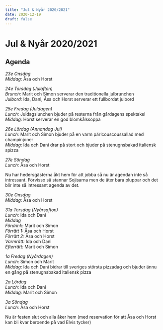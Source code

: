 ```yaml
---
title: "Jul & Nyår 2020/2021"
date: 2020-12-19
draft: false
---
```


# Jul & Nyår 2020/2021

## Agenda

_23e Onsdag_ <br>
_Middag:_ Åsa och Horst

_24e Torsdag (Julafton)_ <br>
_Brunch:_ Marit och Simon serverar den traditionella julbrunchen <br>
_Julbord:_ Ida, Dani, Åsa och Horst serverar ett fullbordat julbord

_25e Fredag (Juldagen)_ <br>
_Lunch:_ Juldagslunchen bjuder på resterna från gårdagens spektakel <br>
_Middag:_ Horst serverar en god blomkålssoppa

_26e Lördag (Annandag Jul)_ <br>
_Lunch:_ Marit och Simon bjuder på en varm pärlcouscoussallad med champinjoner <br>
_Middag:_ Ida och Dani drar på stort och bjuder på stenugnsbakad italiensk spizza

_27e Söndag_ <br>
_Lunch:_ Åsa och Horst

Nu har hedersgästerna åkt hem för att jobba så nu är agendan inte så intressant. 
Förvisso så stannar Sojisarna men de äter bara pluppar och det blir inte så intressant agenda av det.

_30e Onsdag_ <br>
_Middag:_ Åsa och Horst

_31a Torsdag (Nyårsafton)_ <br>
_Lunch:_ Ida och Dani <br>
_Middag_ <br>
_Fördrink:_ Marit och Simon <br>
_Förrätt 1:_ Åsa och Horst <br>
_Förrätt 2:_ Åsa och Horst <br>
_Varmrätt:_ Ida och Dani <br>
_Efterrätt:_ Marit och Simon <br>

_1a Fredag (Nyårdagen)_ <br>
_Lunch:_ Simon och Marit <br>
_Middag:_ Ida och Dani bidrar till sveriges största pizzadag och bjuder ännu en gång på stenugnsbakad italiensk pizza

_2a Lördag_ <br>
_Lunch:_ Ida och Dani <br>
_Middag:_ Marit och Simon

_3a Söndag_ <br>
_Lunch:_ Åsa och Horst <br>

Nu är festen slut och alla åker hem (med reservation för att Åsa och Horst kan bli kvar beroende på vad Elvis tycker)

